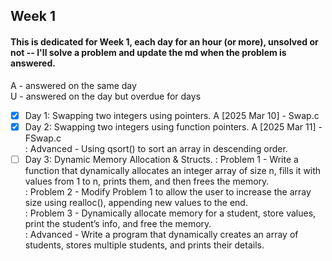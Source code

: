 ## Week 1
#### This is dedicated for Week 1, each day for an hour (or more), unsolved or not -- I'll solve a problem and update the md when the problem is answered. <br />
A - answered on the same day <br />
U - answered on the day but overdue for days <br />

- [x] Day 1: Swapping two integers using pointers. A [2025 Mar 10] - Swap.c
- [x] Day 2: Swapping two integers using function pointers. A [2025 Mar 11] - FSwap.c <br />
        : Advanced - Using qsort() to sort an array in descending order.
- [ ] Day 3: Dynamic Memory Allocation & Structs.
        : Problem 1 - Write a function that dynamically allocates an integer array of size n, fills it with values from 1 to n, prints them, and then frees the memory. <br />
        : Problem 2 - Modify Problem 1 to allow the user to increase the array size using realloc(), appending new values to the end. <br />
        : Problem 3 - Dynamically allocate memory for a student, store values, print the student’s info, and free the memory. <br />
        : Advanced - Write a program that dynamically creates an array of students, stores multiple students, and prints their details. <br />
